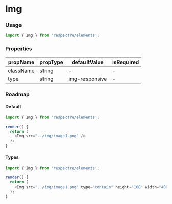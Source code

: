 # Img

<!-- STORY -->

### Usage

```js
import { Img } from 'respectre/elements';
```

### Properties

| propName  | propType | defaultValue | isRequired |
| --------- | -------- | ------------ | ---------- |
| className | string   | -            | -          |
| type      | string   | img-responsive | -          |


### Roadmap

#### Default

```js
import { Img } from 'respectre/elements';

render() {
  return (
    <Img src="../img/image1.png" />
  );
}
```

#### Types

```js
import { Img } from 'respectre/elements';

render() {
  return (
    <Img src="../img/image1.png" type="contain" height="100" width="400" />
  );
}
```
